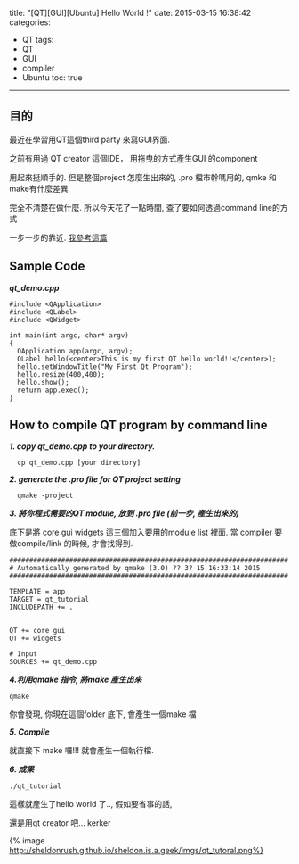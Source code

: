 title: "[QT][GUI][Ubuntu] Hello World !"
date: 2015-03-15 16:38:42
categories: 
- QT
tags:
- QT
- GUI
- compiler
- Ubuntu
toc: true
---

## 目的

最近在學習用QT這個third party 來寫GUI界面.

之前有用過 QT creator 這個IDE， 用拖曳的方式產生GUI 的component

用起來挺順手的. 但是整個project 怎麼生出來的, .pro 檔市幹嗎用的, qmke 和make有什麼差異

完全不清楚在做什麼. 所以今天花了一點時間, 查了要如何透過command line的方式

一步一步的靠近. [我參考這篇](http://www.wikihow.com/Create-Your-First-Qt-Program-on-Ubuntu-Linux)

## Sample Code

___qt_demo.cpp___

```
#include <QApplication>
#include <QLabel>
#include <QWidget>

int main(int argc, char* argv)
{
  QApplication app(argc, argv);
  QLabel hello(<center>This is my first QT hello world!!</center>);
  hello.setWindowTitle("My First Qt Program");
  hello.resize(400,400);
  hello.show();
  return app.exec();
}

```

## How to compile QT program by command line 

___1. copy qt_demo.cpp to your directory.___

```
  cp qt_demo.cpp [your directory]
```

___2. generate the .pro file for QT project setting___

```
  qmake -project
```

___3. 將你程式需要的QT module, 放到 .pro file (前一步, 產生出來的)___

底下是將 core gui widgets 這三個加入要用的module list 裡面. 
當 compiler 要做compile/link 的時候, 才會找得到.

```
######################################################################
# Automatically generated by qmake (3.0) ?? 3? 15 16:33:14 2015
######################################################################

TEMPLATE = app
TARGET = qt_tutorial
INCLUDEPATH += .


QT += core gui
QT += widgets

# Input
SOURCES += qt_demo.cpp

```

___4.利用qmake 指令, 將make 產生出來___

```
qmake
```

你會發現, 你現在這個folder 底下, 會產生一個make 檔

___5. Compile___

就直接下 make 囉!!!
就會產生一個執行檔.

___6. 成果___

```
./qt_tutorial
```

這樣就產生了hello world 了.., 假如要省事的話, 

還是用qt creator 吧... kerker


{% image http://sheldonrush.github.io/sheldon.is.a.geek/imgs/qt_tutoral.png%}




